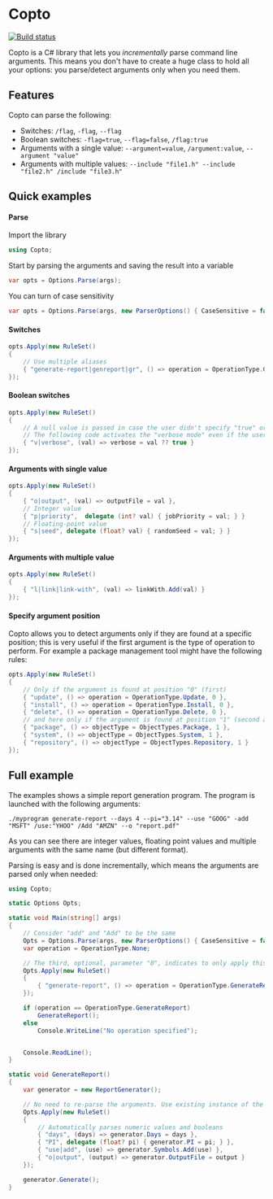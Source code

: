 Copto
===================
[![Build status](https://ci.appveyor.com/api/projects/status/s1ik7y6t076rt0k6?svg=true)](https://ci.appveyor.com/project/hkproj/copto)

Copto is a C# library that lets you *incrementally* parse command line arguments. This means you don't have to create a huge class to hold all your options: you parse/detect arguments only when you need them.

Features
-------------
Copto can parse the following:

- Switches: `/flag`, `-flag`, `--flag`
- Boolean switches: `-flag=true`, `--flag=false`, `/flag:true`
- Arguments with a single value: `--argument=value`, `/argument:value`, `--argument "value"`
- Arguments with multiple values: `--include "file1.h" --include "file2.h" /include "file3.h"`

Quick examples
-------------
#### Parse
Import the library
```csharp
using Copto;
```

Start by parsing the arguments and saving the result into a variable

```csharp
var opts = Options.Parse(args);
```

You can turn of case sensitivity
```csharp
var opts = Options.Parse(args, new ParserOptions() { CaseSensitive = false });
```

#### Switches
```csharp
opts.Apply(new RuleSet()
{
	// Use multiple aliases
	{ "generate-report|genreport|gr", () => operation = OperationType.GenerateReport }
});
```

#### Boolean switches
```csharp
opts.Apply(new RuleSet()
{
	// A null value is passed in case the user didn't specify "true" or "false" explicitly after the switch.
	// The following code activates the "verbose mode" even if the user only specified "--verbose" (or "--v")
	{ "v|verbose", (val) => verbose = val ?? true }
});
```

#### Arguments with single value
```csharp
opts.Apply(new RuleSet()
{
	{ "o|output", (val) => outputFile = val },
	// Integer value
	{ "p|priority",  delegate (int? val) { jobPriority = val; } }
	// Floating-point value
	{ "s|seed", delegate (float? val) { randomSeed = val; } }
});
```

#### Arguments with multiple value
```csharp
opts.Apply(new RuleSet()
{
	{ "l|link|link-with", (val) => linkWith.Add(val) }
});
```

#### Specify argument position
Copto allows you to detect arguments only if they are found at a specific position; this is very useful if the first argument is the type of operation to perform. For example a package management tool might have the following rules:
```csharp
opts.Apply(new RuleSet()
{
	// Only if the argument is found at position "0" (first)
	{ "update", () => operation = OperationType.Update, 0 },
	{ "install", () => operation = OperationType.Install, 0 },
	{ "delete", () => operation = OperationType.Delete, 0 },
	// and here only if the argument is found at position "1" (second argument)
	{ "package", () => objectType = ObjectTypes.Package, 1 },
	{ "system", () => objectType = ObjectTypes.System, 1 },
	{ "repository", () => objectType = ObjectTypes.Repository, 1 }
});
```

Full example
-------------
The examples shows a simple report generation program. The program is launched with the following arguments:

`./myprogram generate-report --days 4 --pi="3.14" --use "GOOG" -add "MSFT" /use:"YHOO" /Add "AMZN" --o "report.pdf"`

As you can see there are integer values, floating point values and multiple arguments with the same name (but different format).

Parsing is easy and is done incrementally, which means the arguments are parsed only when needed:
```csharp
using Copto;

static Options Opts;

static void Main(string[] args)
{
	// Consider "add" and "Add" to be the same
	Opts = Options.Parse(args, new ParserOptions() { CaseSensitive = false });
	var operation = OperationType.None;

	// The third, optional, parameter "0", indicates to only apply this rule if the argument is found in position "0".
	Opts.Apply(new RuleSet()
	{
		{ "generate-report", () => operation = OperationType.GenerateReport, 0 }
	});

	if (operation == OperationType.GenerateReport)
		GenerateReport();
	else
		Console.WriteLine("No operation specified");


	Console.ReadLine();
}

static void GenerateReport()
{
	var generator = new ReportGenerator();

	// No need to re-parse the arguments. Use existing instance of the class.
	Opts.Apply(new RuleSet()
	{
		// Automatically parses numeric values and booleans
		{ "days", (days) => generator.Days = days },
		{ "PI", delegate (float? pi) { generator.PI = pi; } },
		{ "use|add", (use) => generator.Symbols.Add(use) },
		{ "o|output", (output) => generator.OutputFile = output }
	});

	generator.Generate();
}
```
